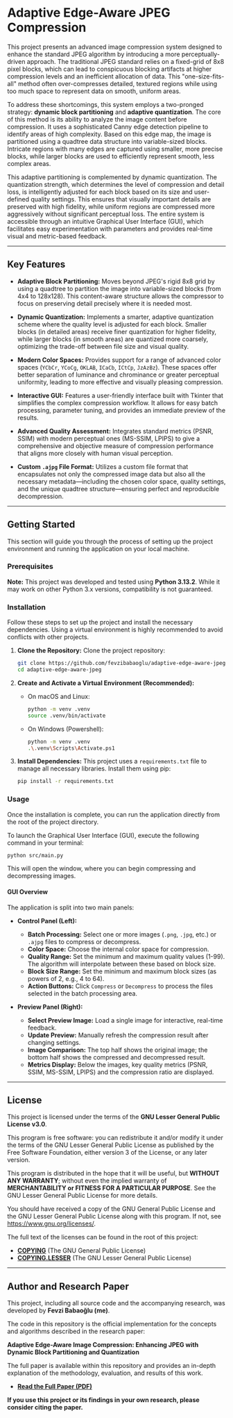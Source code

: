 # Adaptive Edge-Aware JPEG Compression

This project presents an advanced image compression system designed to enhance the standard JPEG algorithm by introducing a more perceptually-driven approach. The traditional JPEG standard relies on a fixed-grid of 8x8 pixel blocks, which can lead to conspicuous blocking artifacts at higher compression levels and an inefficient allocation of data. This "one-size-fits-all" method often over-compresses detailed, textured regions while using too much space to represent data on smooth, uniform areas.

To address these shortcomings, this system employs a two-pronged strategy: **dynamic block partitioning** and **adaptive quantization**. The core of this method is its ability to analyze the image content before compression. It uses a sophisticated Canny edge detection pipeline to identify areas of high complexity. Based on this edge map, the image is partitioned using a quadtree data structure into variable-sized blocks. Intricate regions with many edges are captured using smaller, more precise blocks, while larger blocks are used to efficiently represent smooth, less complex areas.

This adaptive partitioning is complemented by dynamic quantization. The quantization strength, which determines the level of compression and detail loss, is intelligently adjusted for each block based on its size and user-defined quality settings. This ensures that visually important details are preserved with high fidelity, while uniform regions are compressed more aggressively without significant perceptual loss. The entire system is accessible through an intuitive Graphical User Interface (GUI), which facilitates easy experimentation with parameters and provides real-time visual and metric-based feedback.

***

## Key Features

-   **Adaptive Block Partitioning:** Moves beyond JPEG's rigid 8x8 grid by using a quadtree to partition the image into variable-sized blocks (from 4x4 to 128x128). This content-aware structure allows the compressor to focus on preserving detail precisely where it is needed most.

-   **Dynamic Quantization:** Implements a smarter, adaptive quantization scheme where the quality level is adjusted for each block. Smaller blocks (in detailed areas) receive finer quantization for higher fidelity, while larger blocks (in smooth areas) are quantized more coarsely, optimizing the trade-off between file size and visual quality.

-   **Modern Color Spaces:** Provides support for a range of advanced color spaces (`YCbCr`, `YCoCg`, `OKLAB`, `ICaCb`, `ICtCp`, `JzAzBz`). These spaces offer better separation of luminance and chrominance or greater perceptual uniformity, leading to more effective and visually pleasing compression.

-   **Interactive GUI:** Features a user-friendly interface built with Tkinter that simplifies the complex compression workflow. It allows for easy batch processing, parameter tuning, and provides an immediate preview of the results.

-   **Advanced Quality Assessment:** Integrates standard metrics (PSNR, SSIM) with modern perceptual ones (MS-SSIM, LPIPS) to give a comprehensive and objective measure of compression performance that aligns more closely with human visual perception.

-   **Custom `.ajpg` File Format:** Utilizes a custom file format that encapsulates not only the compressed image data but also all the necessary metadata—including the chosen color space, quality settings, and the unique quadtree structure—ensuring perfect and reproducible decompression.


***

## Getting Started

This section will guide you through the process of setting up the project environment and running the application on your local machine.


### Prerequisites

**Note:** This project was developed and tested using **Python 3.13.2**. While it may work on other Python 3.x versions, compatibility is not guaranteed.


### Installation

Follow these steps to set up the project and install the necessary dependencies. Using a virtual environment is highly recommended to avoid conflicts with other projects.

1.  **Clone the Repository:**
    Clone the project repository:
    ```bash
    git clone https://github.com/fevzibabaoglu/adaptive-edge-aware-jpeg.git
    cd adaptive-edge-aware-jpeg
    ```

2.  **Create and Activate a Virtual Environment (Recommended):**
    *   On macOS and Linux:
        ```bash
        python -m venv .venv
        source .venv/bin/activate
        ```
    *   On Windows (Powershell):
        ```bash
        python -m venv .venv
        .\.venv\Scripts\Activate.ps1
        ```

3.  **Install Dependencies:**
    This project uses a `requirements.txt` file to manage all necessary libraries. Install them using pip:
    ```bash
    pip install -r requirements.txt
    ```


### Usage

Once the installation is complete, you can run the application directly from the root of the project directory.

To launch the Graphical User Interface (GUI), execute the following command in your terminal:

```bash
python src/main.py
```

This will open the window, where you can begin compressing and decompressing images.



#### GUI Overview

The application is split into two main panels:

-   **Control Panel (Left):**
    -   **Batch Processing:** Select one or more images (`.png`, `.jpg`, etc.) or `.ajpg` files to compress or decompress.
    -   **Color Space:** Choose the internal color space for compression.
    -   **Quality Range:** Set the minimum and maximum quality values (1-99). The algorithm will interpolate between these based on block size.
    -   **Block Size Range:** Set the minimum and maximum block sizes (as powers of 2, e.g., 4 to 64).
    -   **Action Buttons:** Click `Compress` or `Decompress` to process the files selected in the batch processing area.

-   **Preview Panel (Right):**
    -   **Select Preview Image:** Load a single image for interactive, real-time feedback.
    -   **Update Preview:** Manually refresh the compression result after changing settings.
    -   **Image Comparison:** The top half shows the original image; the bottom half shows the compressed and decompressed result.
    -   **Metrics Display:** Below the images, key quality metrics (PSNR, SSIM, MS-SSIM, LPIPS) and the compression ratio are displayed.


***

## License

This project is licensed under the terms of the **GNU Lesser General Public License v3.0**.

This program is free software: you can redistribute it and/or modify it under the terms of the GNU Lesser General Public License as published by the Free Software Foundation, either version 3 of the License, or any later version.

This program is distributed in the hope that it will be useful, but **WITHOUT ANY WARRANTY**; without even the implied warranty of **MERCHANTABILITY or FITNESS FOR A PARTICULAR PURPOSE**. See the GNU Lesser General Public License for more details.

You should have received a copy of the GNU General Public License and the GNU Lesser General Public License along with this program. If not, see <https://www.gnu.org/licenses/>.

The full text of the licenses can be found in the root of this project:

*   **[COPYING](./COPYING)** (The GNU General Public License)
*   **[COPYING.LESSER](./COPYING.LESSER)** (The GNU Lesser General Public License)


***

## Author and Research Paper

This project, including all source code and the accompanying research, was developed by **Fevzi Babaoğlu (me)**.

The code in this repository is the official implementation for the concepts and algorithms described in the research paper:

**Adaptive Edge-Aware Image Compression: Enhancing JPEG with Dynamic Block Partitioning and Quantization**

The full paper is available within this repository and provides an in-depth explanation of the methodology, evaluation, and results of this work.

*   **[Read the Full Paper (PDF)](./docs/adaptive_edge_aware_jpeg.pdf)**

**If you use this project or its findings in your own research, please consider citing the paper.**
